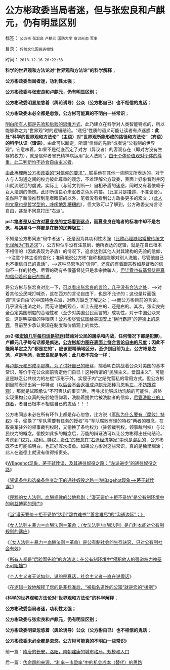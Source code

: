 # 公方彬政委当局者迷，但与张宏良和卢麒元，仍有明显区别

标签： `公方彬` `张宏良` `卢麒元` `国防大学` `意识形态` `军事` 

目录： `传统文化国民劣根性`

时间： `2013-12-16 20:22:53`

**科学的世界观和方法论对“世界观和方法论”的科学解释**；

**公方彬政委当局者迷，功利性太强；**

**公方彬政委与张宏良和卢麒元，仍有明显区别；**

**公方彬政委明显忽悠着（舆论诱导）公众（公方彬自已）也不相信的鬼话**；

**公方彬政委未必全都是忽悠，公方彬可能真的不明白一些常识**；

[明白所有人都是先验和后验的思维方式](../../../2013/12/8/个人主义者无论如何，说的是真话，社会主义者一直在说假话；.md)，此乃建立在科学对人类智能特点的，所以能够称之为“世界观”时的逻辑结论。“递归”性质的语义可能让读者有点迷惑：**此处“科学的世界观和方法论”（主语）对“世界观所能形成的路径和方法论”（宾语）的科学认识（谓语）**。由此可以断定，所谓“信仰的先验”或者说“公有制的世界观”。它意味着，如果不是彻底否定了对方（异议者）的客观存在（即对方没有生存的权力），就是信仰者冒充精神病运用“女人法则”。[由于个体价值观对个体的尊重，此二判断均不适合自由主义者](../../../2013/12/6/所有人都是“先验而后验”的方法论，公有制的强盗神圣论.md)。

[由此再理解公方彬政委的“对信仰的要求”，](../../../2013/12/5/世俗权力不可能具备，教会至上式‘信仰的公信力’.md)联系他在其他一些网文所表达的，对于人与人沟通之间的权力彼此尊重的观念，不难理解公方政委，表面上好象看到井冈山就流眼泪的虔诚，实际上（与前文判断一）自相矛盾的迷惑，同时又有着依赖于女人法则的惭愧。此即所谓良心未泯者之色厉内荏。（此言只是描述，不含褒贬）。虽然除了新浪推荐到笔者眼前的以外，笔者没有看到公方政委更多的宏文；（[此人的文章也是哲学型的，哆嗦地乱糟糟的](../../../2011/1/28/缺乏逻辑能力可能是脑残综合症的典型症状.md)），但大致可以了解到，公方政委支持言论自由，甚至不同意打压“右派”。

**ps1:[笔者是从公方对夏业良的立场看到这点](../../../2013/12/8/公方彬政委建构信仰的追求，及其常识的欠缺.md)，而夏业良在笔者的标准中却不是右派，与胡星斗一样都是在野的民粹极左**；

不知是公方彬同志“局中者迷”，还是因为其功利性太强（[此种心理缺陷常被传统文化误解为“有追求](../../../2010/10/13/在左右意识形态中难以自拨的进步分子.md)”），公方彬似乎没有注意到，他所表达的逻辑，就是在自已根本不相信的（因此表现为矛盾）的情况下，追求达到其他人对其建构的先验的信仰，——>注意个体主语的变化；准确地说公方彬“自称相信能够对别人洗脑，尽管他自已也不相信自已的鬼话”，——>这种马恩毛的“信仰”，还真的有着跟宗教如基督教的信仰不一样的特色。尽管的确有些假基督徒只是拿宗教骗人，[但毕竟也有基督徒是真的信仰着他自已的胡说](../../../2010/11/3/“政治改革”必须首先在法学中精确定义.md)。

将公方彬与张宏良对比一下，[可以看出张宏良的言论，几乎没有合法之处](http://darthvad.blog.163.com/blog/static/53399470201272552519799/)，——>对着其他公民喊打喊杀，这在西方的言论自由下，也是不允许的；这也是片面强调“言论自由”的中国特色右派，对西方缺乏了解之处；——>而公方彬目前的言论，几乎没有违法之处，而无论他的观点，听上去是左的，还是右的。其次，张宏良完全否定美国制度的合理性和（至少对美国公民而言的）成功性，对于中国公众来说，这是明摆着的睁眼瞎！[公方彬尽管试图给美国安上“横行霸道”的道德上的原罪](../../../2009/7/6/美国残酷屠杀印第安人的历史真相.md)，目前至少承认美国在制度和价值观上的优势。

**ps2:张[宏娘几乎每句话是犯罪](http://darthvad.blog.163.com/blog/static/53399470201082143559587/)(鼓动对公民的屠杀和内战，任何情况下都是犯罪)，卢麒元几乎每句话都是疯迷，[公方彬却力图在表面上符合言论自由的尺度](../../../2013/5/17/从“默认权益”的中美差异，理解言论自由的客观条件.md)；因此不能简单定之为“都是左的”，应该更精确地区分，至少到目前为止，公方彬是左派，卢是毛派，张宏良就是毛狗**；**此几者不完全一样**；

[与卢麒元和郎咸平那样，为了讨好自已的粉](../../../2012/5/10/自费当五毛，不要惹众怒.md)丝，揣着明白挑战着公众对美国的基本常识，等价于在公众面前否定他们自已！这种所谓的“民族主义，爱国主义”，可能这是缺乏公共权力的左棍“示形于外，实侵于内”之结党营私的常用方式。但公方彬到目前表现出另一种特点（[以后会不会返祖成卢麒元那种马恩毛左，不妨跟踪观](../../../2012/4/6/妖魔化毛主席的，不见得是好东西.md)），那就是试图承认“不可否认的事实”后，再寻求能够成功洗脑的可能性，最终实现重构公众真的先验地信仰着，洗脑着提供给被洗脑者的信仰，[尽管洗脑业的工作者](../../../2012/5/6/洗脑业的主流是公害知识分子.md)，者自已根本不相信自已的鬼话！！！

公方彬同志未必在所有环节上都是存心忽悠，比方说《[军队为什么要有（腐败）特权](http://blog.sina.com.cn/s/blog_b27eeb8f0101fhd5.html)》中，偷换了“军队需要有任务的授权”与“军队腐败有理的特权”两者的概念，在取美军驻外的领事裁判权时，又偷换了条约权力（驻领裁判权，领事裁判权）与公民权力的概念。偷换如此多的概念后，万能的辩证法可以让公方彬得出任何结论。考虑到“[权力，权利，特权，责任”的概念在“右派经济学家”中也是混乱的](../../../2013/11/24/改革目标模糊地指向“建设欧洲式中世纪制度”.md)，公方彬既不太可能搞明白，也正好浑水摸鱼。如果公方彬对这些常识，真的是稀里糊涂；此人在道德上就没有值得指责处。

《[WBagehot现象，茅于轼悖误，及其通往奴役之路；“左派进步”的通往奴役之路](../../../2013/11/18/WBagehot现象，茅于轼悖误，及其通往奴役之路.md)》

《[资讯条件和选举条件变动下的通往奴役之路＝(WBagehot现象——>茅于轼悖误）](../../../2013/11/19/体制内外的民粹同声问“我的免费午餐在那里”.md)》

《[民粹的女人法则，血酬规律的公地悲剧；“漫天要价＋拒不妥协”是公有制环境中的利益博弈的窍门](../../../2013/11/20/女人法则的民粹血酬的“漫天要价＋拒不妥协”.md)》

《[当“漫天要价＋拒不妥协”达到“罄竹难书”“善言难尽”的“沟通边际”；》](../../../2013/11/21/当“漫天要价＋拒不妥协”达到“罄竹难书”“善言难尽”的“沟通边际”.md)

《[女人法则＋暴力＝血酬法则＝革命；（女法法则/血酬法则）是自利本能对公有制规则的适应](../../../2013/11/24/女人法则＋暴力＝血酬法则＝革命；传统文化阻截了中国的民主进程.md)》

《[（女人法则＋暴力＝血酬法则＝革命）是公有制社会的生存诀窍，只对公有制社会有效](../../../2013/12/3/民主社会，专门就是为了镇压（女人法则＋暴力＝血酬法则＝革命）.md)》

《[所有人都是“后验而先验”的方法论；在公有制环境中“侵犯他人的强盗权力神圣不可阻挡”](../../../2013/12/6/所有人都是“先验而后验”的方法论，公有制的强盗神圣论.md)》

《[个人主义者无论如何，说的是真话，社会主义者一直在说假话](../../../2013/12/8/个人主义者无论如何，说的是真话，社会主义者一直在说假话；.md)》

《[在逻辑一致地解释了您的是非标准后，“被指名道姓的公知”就是您的“援例”](../../../2013/12/11/欢迎证伪，拒绝质疑！.md)》

《**科学的世界观和方法论对“世界观和方法论”的科学解释**；

**公方彬政委当局者迷，功利性太强；**

**公方彬政委与张宏良和卢麒元，仍有明显区别；**

**公方彬政委明显忽悠着（舆论诱导）公众（公方彬自已）也不相信的鬼话**；

**公方彬政委未必全都是忽悠，公方彬可能真的不明白一些常识**》



前一篇：[隋唐的长安，洛阳，南朝建康的城市格局，规模和人口](../../../2013/12/16/隋唐的长安，洛阳，南朝建康的城市格局，规模和人口.md)

后一篇：[伪命题的来源，“利率－市盈率”中的机会成本（替代）的思路](../../../2013/12/16/伪命题的来源，“利率－市盈率”中的机会成本（替代）的思路.md)